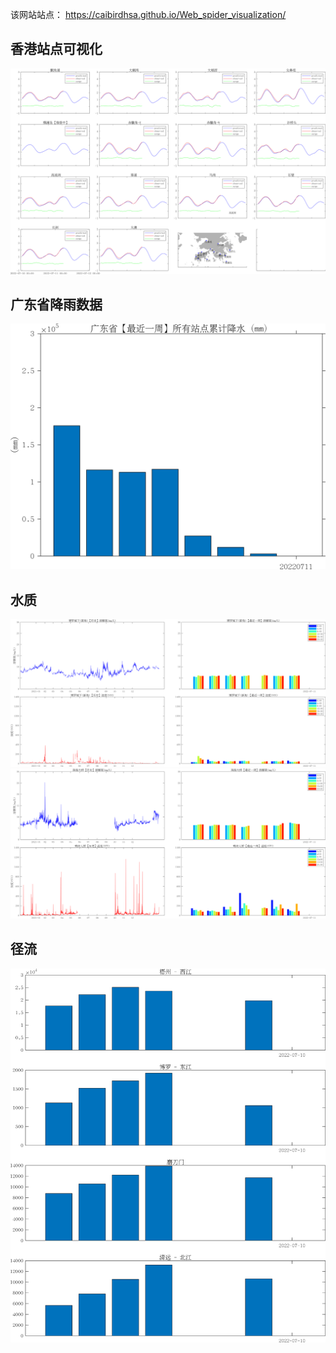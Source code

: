 该网站站点：
https://caibirdhsa.github.io/Web_spider_visualization/

## 香港站点可视化

![hk](./today/hk.png)

## 广东省降雨数据
![GD-rain](./today/rain.png)

## 水质
![博罗](./today/博罗城下(新角).png)
![珠海大桥](./today/珠海大桥.png)

## 径流
![径流](./today/PRE_runoff_20220710.png)
